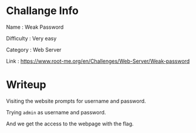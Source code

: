 # Challange Info

Name : Weak Password

Difficulty : Very easy

Category : Web Server

Link : https://www.root-me.org/en/Challenges/Web-Server/Weak-password

# Writeup

Visiting the website prompts for username and password.

Trying `admin` as username and password.

And we get the access to the webpage with the flag.
